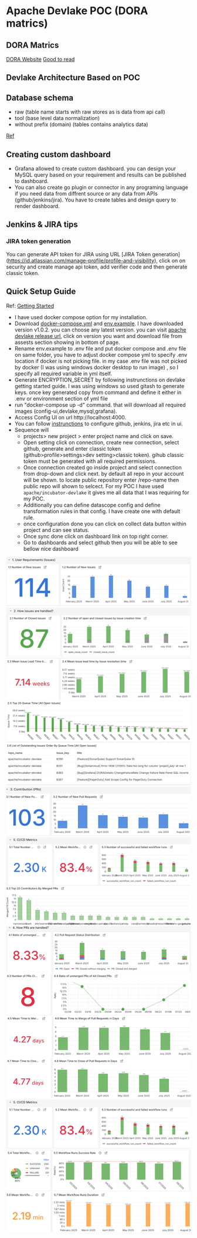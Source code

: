 # Apache Devlake POC (DORA matrics)

## DORA Matrics

[DORA Website](https://dora.dev/guides/dora-metrics-four-keys/)
[Good to read](https://medium.com/@shahar.wiener/enhancing-developer-experience-with-linearb-metrics-46a4a3eaa8b9)
## Devlake Architecture Based on POC

## Database schema
* raw (table name starts with raw stores as is data from api call)
* tool (base level data normalization)
* without prefix (domain) (tables contains analytics data)
  
[Ref](https://devlake.apache.org/docs/DataModels/DevLakeDomainLayerSchema/)

## Creating custom dashboard
* Grafana allowed to create custom dashboard. you can design your MySQL query based on your requirement and results can be published to dashboard.
* You can also create go plugin or connector in any programing language if you need data from diffrent source or any data from APIs (github/jenkins/jira). You have to create tables and design query to render dashboard.

## Jenkins & JIRA tips

### JIRA token generation
You can generate API token for JIRA using URL [JIRA Token generation] (https://id.atlassian.com/manage-profile/profile-and-visibility), click on on security and create manage api token, add verifier code and then generate classic token.

## Quick Setup Guide
Ref: [Getting Started](https://devlake.apache.org/docs/GettingStarted/DockerComposeSetup)
* I have used docker compose option for my installation.
* Download  [docker-compose.yml](https://github.com/apache/incubator-devlake/releases/download/v1.0.2/docker-compose.yml) and [env.example](https://github.com/apache/incubator-devlake/releases/download/v1.0.2/env.example). I have downloaded version v1.0.2. you can choose any latest version. you can visit [apache devlake release url](https://github.com/apache/incubator-devlake/releases), click on version you want and download file from assests section showing in bottom of page.
* Rename env.example to .env file and put docker compose and .env file on same folder, you have to adjust docker compose yml to specify .env location if docker is not picking file. in my case .env file was not picked by docker (I was using windows docker desktop to run image) , so I specify all required variable in yml itself.
* Generate ENCRYPTION_SECRET by following instrunctions on devlake getting started guide. I was using windows so used gitash to generate keys. once key generated copy from command and define it either in .env or environment section of yml file
*  run "docker-compose up -d" command. that will download all required images (config-ui,devlake,mysql,grafana).
*  Access Config UI on url http://localhost:4000.
*  You can follow [instrunctions](https://devlake.apache.org/docs/Configuration/Tutorial) to configure github, jenkins, jira etc in ui.
*  Sequence will
   * projects> new project > enter project name and click on save.
   * Open setting click on connection, create new connection, select github, generate and enter classic token (github>profile>settings>dev setting>classic token). gihub classic token must be generated with all required permissions.
   *   Once connection created go inside project and select connection from drop-down and click next. by default all repo in your account will be shown. to locate public repository enter <owner>/repo-name then public repo will shown to selcect. For my POC I have used ```apache/incubator-devlake``` it gives me all data that I was requiring for my POC.
   *   Additionally you can define datascope config and define transformation rules in that config. I have create one with default rule.
   *   once configuration done you can click on collect data button within project and can see status.
   *   Once sync done click on dashboard link on top right corner.
   *   Go to dashboards and select github then you will be able to see bellow nice dashboard

![PRs Welcome](/images/requirements.png)
![PRs Welcome](/images/issues.png)
![PRs Welcome](/images/meanissueresolutiontime.png)
![PRs Welcome](/images/top20queuetime.png)
![PRs Welcome](/images/outstandingissues.png)
![PRs Welcome](/images/pull.png)
![PRs Welcome](/images/CICDMatrics.png)
![PRs Welcome](/images/top20contributer.png)
![PRs Welcome](/images/prmerged.png)
![CICD](/images/noofprs.png)
![CICD](/images/meantimetomergepull.png)
![CICD](/images/meantimetoclosepullinaday.png)
![CICD](/images/CICDMatrics.png)
![CICD](/images/workflow1.png)
![CICD](/images/meanworkflowrunduration.png)

